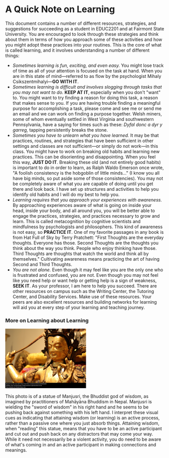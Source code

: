 # A Quick Note on Learning

This document contains a number of different resources, strategies, and suggestions for succeeding as a student in EDUC2201 and at Fairmont State University. You are encouraged to look through these strategies and think about them in terms of how you approach some of these activities and how you might adopt these practices into your routines. This is the core of what is called learning, and it involves understanding a number of different things:

* *Sometimes learning is fun, exciting, and even easy.* You might lose track of time as all of your attention is focused on the task at hand. When you are in this state of mind—referred to as flow by the psychologist Mihaly Csikszentmihalyi—**GO WITH IT**.
* *Sometimes learning is difficult and involves slogging through tasks that you may not want to do.* **KEEP AT IT**, especially when you don't "want" to. You might want to try finding a reason for doing this task, a reason that makes sense to you. If you are having trouble finding a meaningful purpose for accomplishing a task, please come and see me or send me an email and we can work on finding a purpose together. Welsh miners, some of whom eventually settled in West Virginia and southwestern Pennsylvania, have a saying for times such as these: *Dyfal donc a dyr y garreg,* tapping persistently breaks the stone.
* *Sometimes you have to unlearn what you have learned.* It may be that practices, routines, and strategies that have been sufficient in other settings and classes are not sufficient—or simply do not work—in this class. You might have to work on breaking old habits and learning new practices. This can be disorienting and disappointing. When you feel this way, **JUST DO IT**. Breaking these old (and not entirely good habits) is important to do in order to learn, as Ralph Waldo Emerson once wrote, "A foolish consistency is the hobgoblin of little minds…" (I know you all have big minds, so put aside some of those consistencies). You may not be completely aware of what you are capable of doing until you get there and look back. I have set up structures and activities to help you identify old habits and I will do my best to help you.
* *Learning requires that you approach your experiences with awareness.* By approaching experiences aware of what is going on inside your head, inside your body, and all around you, you will be better able to engage the practices, strategies, and practices necessary to grow and learn. This is called metacognition by cognitive scientists and mindfulness by psychologists and philosophers. This kind of awareness is not easy, so **PRACTICE IT**. One of my favorite passages in any book is from Hat Full of Sky by Terry Pratchett: "First Thoughts are the everyday thoughts. Everyone has those. Second Thoughts are the thoughts you think about the way you think. People who enjoy thinking have those. Third Thoughts are thoughts that watch the world and think all by themselves." Cultivating awareness means practicing the art of having Second and Third Thoughts.
* *You are not alone.* Even though it may feel like you are the only one who is frustrated and confused, you are not. Even though you may not feel like you need help or want help or getting help is a sign of weakness, **SEEK IT**. As your professor, I am here to help you succeed. There are other resources on campus such as the Writing Center, the Tutoring Center, and Disability Services. Make use of these resources. Your peers are also excellent resources and building networks for learning will aid you at every step of your learning and teaching journey.

### More on Learning about Learning

![](5604256228.png)

This photo is of a statue of Manjusri, the Bhuddist god of wisdom, as imagined by practitioners of Mahāyāna Bhuddism in Nepal. Manjusri is wielding the "sword of wisdom" in his right hand and he seems to be pushing back against something with his left hand. I interpret these visual cues as indicating that attaining wisdom (or learning) is an active process, rather than a passive one where you just absorb things. Attaining wisdom, when "reading" this statue, means that you have to be an active participant and cut out and push back on any distractors that may come your way. While it need not necessarily be a violent activity, you do need to be aware of what's coming in and an active participant in making connections and meanings.

